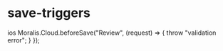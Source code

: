 # save-triggers
ios
Moralis.Cloud.beforeSave("Review", (request) => {
   throw "validation error";
}
});
